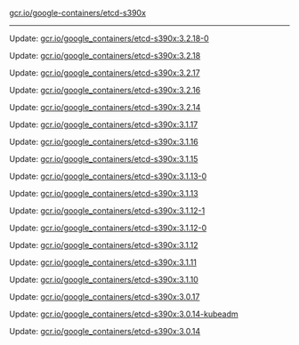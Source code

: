 [gcr.io/google-containers/etcd-s390x](https://hub.docker.com/r/cruse/etcd-s390x/tags/) 

----
Update: [gcr.io/google_containers/etcd-s390x:3.2.18-0](https://hub.docker.com/r/cruse/etcd-s390x/tags/)

Update: [gcr.io/google_containers/etcd-s390x:3.2.18](https://hub.docker.com/r/cruse/etcd-s390x/tags/)

Update: [gcr.io/google_containers/etcd-s390x:3.2.17](https://hub.docker.com/r/cruse/etcd-s390x/tags/)

Update: [gcr.io/google_containers/etcd-s390x:3.2.16](https://hub.docker.com/r/cruse/etcd-s390x/tags/)

Update: [gcr.io/google_containers/etcd-s390x:3.2.14](https://hub.docker.com/r/cruse/etcd-s390x/tags/)

Update: [gcr.io/google_containers/etcd-s390x:3.1.17](https://hub.docker.com/r/cruse/etcd-s390x/tags/)

Update: [gcr.io/google_containers/etcd-s390x:3.1.16](https://hub.docker.com/r/cruse/etcd-s390x/tags/)

Update: [gcr.io/google_containers/etcd-s390x:3.1.15](https://hub.docker.com/r/cruse/etcd-s390x/tags/)

Update: [gcr.io/google_containers/etcd-s390x:3.1.13-0](https://hub.docker.com/r/cruse/etcd-s390x/tags/)

Update: [gcr.io/google_containers/etcd-s390x:3.1.13](https://hub.docker.com/r/cruse/etcd-s390x/tags/)

Update: [gcr.io/google_containers/etcd-s390x:3.1.12-1](https://hub.docker.com/r/cruse/etcd-s390x/tags/)

Update: [gcr.io/google_containers/etcd-s390x:3.1.12-0](https://hub.docker.com/r/cruse/etcd-s390x/tags/)

Update: [gcr.io/google_containers/etcd-s390x:3.1.12](https://hub.docker.com/r/cruse/etcd-s390x/tags/)

Update: [gcr.io/google_containers/etcd-s390x:3.1.11](https://hub.docker.com/r/cruse/etcd-s390x/tags/)

Update: [gcr.io/google_containers/etcd-s390x:3.1.10](https://hub.docker.com/r/cruse/etcd-s390x/tags/)

Update: [gcr.io/google_containers/etcd-s390x:3.0.17](https://hub.docker.com/r/cruse/etcd-s390x/tags/)

Update: [gcr.io/google_containers/etcd-s390x:3.0.14-kubeadm](https://hub.docker.com/r/cruse/etcd-s390x/tags/)

Update: [gcr.io/google_containers/etcd-s390x:3.0.14](https://hub.docker.com/r/cruse/etcd-s390x/tags/)

